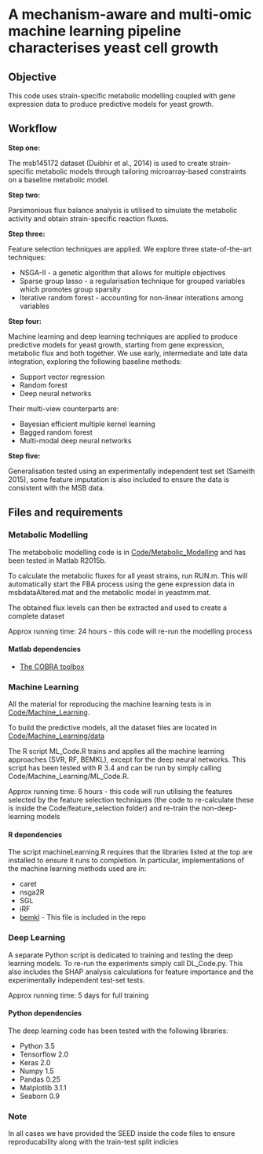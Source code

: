 # A mechanism-aware and multi-omic machine learning pipeline characterises yeast cell growth

## Objective 

This code uses strain-specific metabolic modelling coupled with gene expression data to produce predictive models for yeast growth.


## Workflow

**Step one:**

The msb145172 dataset (Duibhir et al., 2014) is used to create strain-specific metabolic models through tailoring microarray-based constraints on a baseline metabolic model. 

**Step two:**

Parsimonious flux balance analysis is utilised to simulate the metabolic activity and obtain strain-specific reaction fluxes.

**Step three:**

Feature selection techniques are applied. We explore three state-of-the-art techniques:

* NSGA-II - a genetic algorithm that allows for multiple objectives
* Sparse group lasso - a regularisation technique for grouped variables which promotes group sparsity
* Iterative random forest - accounting for non-linear interations among variables

**Step four:**

Machine learning and deep learning techniques are applied to produce predictive models for yeast growth, starting from gene expression, metabolic flux and both together. We use early, intermediate and late data integration, exploring the following baseline methods: 

* Support vector regression
* Random forest 
* Deep neural networks 

Their multi-view counterparts are:

* Bayesian efficient multiple kernel learning
* Bagged random forest
* Multi-modal deep neural networks

**Step five:**

Generalisation tested using an experimentally independent test set (Sameith 2015), some feature imputation is also included to ensure the data is consistent with the MSB data. 

## Files and requirements

### Metabolic Modelling 

The metabobolic modelling code is in [Code/Metabolic_Modelling](Code/Metabolic_Modelling) and has been tested in Matlab R2015b. 

To calculate the metabolic fluxes for all yeast strains, run RUN.m. This will automatically start the FBA process using the gene expression data in msbdataAltered.mat and the metabolic model in yeastmm.mat. 

The obtained flux levels can then be extracted and used to create a complete dataset 

Approx running time: 24 hours - this code will re-run the modelling process

#### Matlab dependencies

* [The COBRA toolbox](https://opencobra.github.io/cobratoolbox/latest/)


### Machine Learning

All the material for reproducing the machine learning tests is in [Code/Machine_Learning](Code/Machine_Learning).

To build the predictive models, all the dataset files are located in [Code/Machine_Learning/data](Code/Machine_Learning/data) 

The R script ML_Code.R trains and applies all the machine learning approaches (SVR, RF, BEMKL), except for the deep neural networks. This script has been tested with R 3.4 and can be run by simply calling Code/Machine_Learning/ML_Code.R. 

Approx running time: 6 hours - this code will run utilising the features selected by the feature selection techniques (the code to re-calculate these is inside the Code/feature_selection folder) and re-train the non-deep-learning models

#### R dependencies

The script machineLearning.R requires that the libraries listed at the top are installed to ensure it runs to completion. In particular, implementations of the machine learning methods used are in:

* caret
* nsga2R
* SGL
* iRF
* [bemkl](https://github.com/mehmetgonen/bemkl) - This file is included in the repo


### Deep Learning

A separate Python script is dedicated to training and testing the deep learning models. To re-run the experiments simply call DL_Code.py. This also includes the SHAP analysis calculations for feature importance and the experimentally independent test-set tests.

Approx running time: 5 days for full training

#### Python dependencies

The deep learning code has been tested with the following libraries:
* Python 3.5
* Tensorflow 2.0 
* Keras 2.0
* Numpy 1.5
* Pandas 0.25
* Matplotlib 3.1.1
* Seaborn 0.9



### Note

In all cases we have provided the SEED inside the code files to ensure reproducability along with the train-test split indicies 

